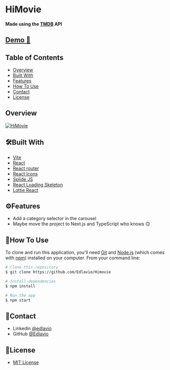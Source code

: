 # HiMovie

#### Made using the **[TMDB](https://www.themoviedb.org/)** API

## [Demo 👀](https://himovie1.vercel.app/)
      

## Table of Contents

- [Overview](#overview)
- [Built With](#built-with)
- [Features](#features)
- [How To Use](#how-to-use)
- [Contact](#contact)
- [License](#license)

## Overview

[![HiMovie](https://user-images.githubusercontent.com/79201879/236576700-0ab2afc0-cf6b-4cc2-bb7a-c6578eac1f40.png)](https://himovie1.vercel.app/)

## 🛠️Built With

- [Vite](https://vitejs.dev/)
- [React](https://reactjs.org/)
- [React router](https://reactrouter.com/en/main)
- [React Icons](https://react-icons.github.io/react-icons/)
- [Splide JS](https://splidejs.com/)
- [React Loading Skeleton](https://github.com/dvtng/react-loading-skeleton)
- [Lottie React](https://lottiereact.com/)

## ⚙️Features

- Add a category selector in the carousel
- Maybe move the project to Next.js and TypeScript who knows 🙃 

## 📎How To Use


To clone and run this application, you'll need [Git](https://git-scm.com) and [Node.js](https://nodejs.org/en/download/) (which comes with [npm](http://npmjs.com)) installed on your computer. From your command line:

```bash
# Clone this repository
$ git clone https://github.com/Edlavio/Himovie

# Install dependencies
$ npm install

# Run the app
$ npm start
```

## 📣Contact

- Linkedin [@edlavio](https://www.linkedin.com/in/edlavio/)
- GitHub [@Edlavio](https://github.com/Edlavio)

## 📝License

- [MIT License](./LICENSE)

